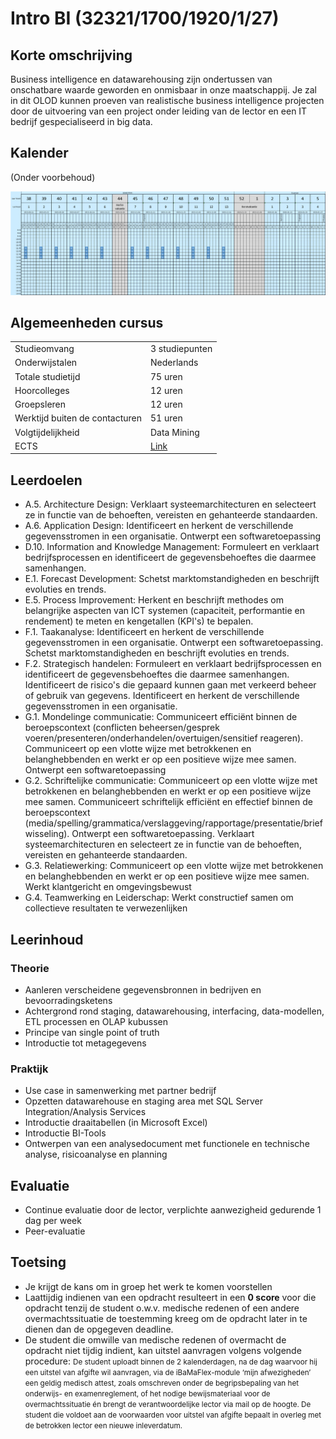 # Intro BI (32321/1700/1920/1/27)

## Korte omschrijving

Business intelligence en datawarehousing zijn ondertussen van onschatbare waarde geworden en onmisbaar in onze maatschappij. Je zal in dit OLOD kunnen proeven van realistische business intelligence projecten door de uitvoering van een project onder leiding van de lector en een IT bedrijf gespecialiseerd in big data.

## Kalender

(Onder voorbehoud)

![Course Calendar](Media/Calendar.png)

## Algemeenheden cursus

|                                |                                                                          |
|--------------------------------|--------------------------------------------------------------------------|
| Studieomvang                   | 3 studiepunten                                                           |
| Onderwijstalen                 | Nederlands                                                               |
| Totale studietijd              | 75 uren                                                                  |
| Hoorcolleges                   | 12 uren                                                                  |
| Groepsleren                    | 12 uren                                                                  |
| Werktijd buiten de contacturen | 51 uren                                                                  |
| Volgtijdelijkheid              | Data Mining                                                              |
| ECTS                           | [Link](https://bamaflexweb.ap.be/BMFUIDetailxOLOD.aspx?a=127745&b=5&c=1) |

## Leerdoelen

- A.5. Architecture Design: Verklaart systeemarchitecturen en selecteert ze in functie van de behoeften, vereisten en gehanteerde standaarden.
- A.6. Application Design: Identificeert en herkent de verschillende gegevensstromen in een organisatie. Ontwerpt een softwaretoepassing
- D.10. Information and Knowledge Management: Formuleert en verklaart bedrijfsprocessen en identificeert de gegevensbehoeftes die daarmee samenhangen.
- E.1. Forecast Development: Schetst marktomstandigheden en beschrijft evoluties en trends.
- E.5. Process Improvement: Herkent en beschrijft methodes om belangrijke aspecten van ICT systemen (capaciteit, performantie en rendement) te meten en kengetallen (KPI's) te bepalen.
- F.1. Taakanalyse: Identificeert en herkent de verschillende gegevensstromen in een organisatie. Ontwerpt een softwaretoepassing. Schetst marktomstandigheden en beschrijft evoluties en trends.
- F.2. Strategisch handelen: Formuleert en verklaart bedrijfsprocessen en identificeert de gegevensbehoeftes die daarmee samenhangen. Identificeert de risico's die gepaard kunnen gaan met verkeerd beheer of gebruik van gegevens. Identificeert en herkent de verschillende gegevensstromen in een organisatie.
- G.1. Mondelinge communicatie: Communiceert efficiënt binnen de beroepscontext (conflicten beheersen/gesprek voeren/presenteren/onderhandelen/overtuigen/sensitief reageren). Communiceert op een vlotte wijze met betrokkenen en belanghebbenden en werkt er op een positieve wijze mee samen. Ontwerpt een softwaretoepassing
- G.2. Schriftelijke communicatie: Communiceert op een vlotte wijze met betrokkenen en belanghebbenden en werkt er op een positieve wijze mee samen. Communiceert schriftelijk efficiënt en effectief binnen de beroepscontext (media/spelling/grammatica/verslaggeving/rapportage/presentatie/briefwisseling). Ontwerpt een softwaretoepassing. Verklaart systeemarchitecturen en selecteert ze in functie van de behoeften, vereisten en gehanteerde standaarden.
- G.3. Relatiewerking: Communiceert op een vlotte wijze met betrokkenen en belanghebbenden en werkt er op een positieve wijze mee samen. Werkt klantgericht en omgevingsbewust
- G.4. Teamwerking en Leiderschap: Werkt constructief samen om collectieve resultaten te verwezenlijken

## Leerinhoud

### Theorie

- Aanleren verscheidene gegevensbronnen in bedrijven en bevoorradingsketens
- Achtergrond rond staging, datawarehousing, interfacing, data-modellen, ETL processen en OLAP kubussen
- Principe van single point of truth
- Introductie tot metagegevens

### Praktijk

- Use case in samenwerking met partner bedrijf
- Opzetten datawarehouse en staging area met SQL Server Integration/Analysis Services
- Introductie draaitabellen (in Microsoft Excel)
- Introductie BI-Tools
- Ontwerpen van een analysedocument met functionele en technische analyse, risicoanalyse en planning

## Evaluatie

- Continue evaluatie door de lector, verplichte aanwezigheid gedurende 1 dag per week
- Peer-evaluatie

## Toetsing

- Je krijgt de kans om in groep het werk te komen voorstellen
- Laattijdig indienen van een opdracht resulteert in een **0 score** voor die opdracht tenzij de student o.w.v. medische redenen of een andere overmachtssituatie de toestemming kreeg om de opdracht later in te dienen dan de opgegeven deadline.
- De student die omwille van medische redenen of overmacht de opdracht niet tijdig indient, kan uitstel aanvragen volgens volgende procedure:
  <small>De student uploadt binnen de 2 kalenderdagen, na de dag waarvoor hij een uitstel van afgifte wil aanvragen, via de iBaMaFlex-module ‘mijn afwezigheden’ een geldig medisch attest, zoals omschreven onder de begripsbepaling van het onderwijs- en examenreglement, of het nodige bewijsmateriaal voor de overmachtssituatie én brengt de verantwoordelijke lector via mail op de hoogte. De student die voldoet aan de voorwaarden voor uitstel van afgifte bepaalt in overleg met de betrokken lector een nieuwe inleverdatum.</small>
